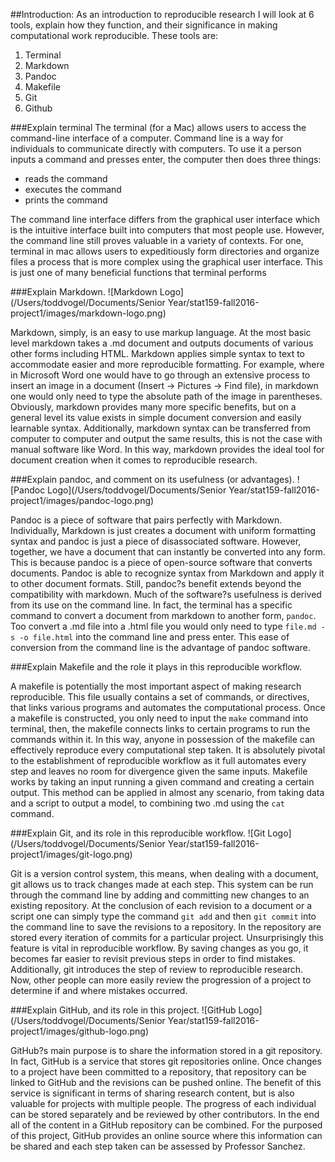 ##Introduction:
As an introduction to reproducible research I will look at 6 tools, explain how they function, and their significance in making computational work reproducible.  These tools are:
 
 1. Terminal
 2. Markdown
 3. Pandoc
 4. Makefile
 5. Git
 6. Github

###Explain terminal
The terminal (for a Mac) allows users to access the command-line interface of a computer.  Command line is a way for individuals to communicate directly with computers.  To use it a person inputs a command and presses enter, the computer then does three things:
 
 * reads the command
 * executes the command
 * prints the command

The command line interface differs from the graphical user interface which is the intuitive interface built into computers that most people use.  However, the command line still proves valuable in a variety of contexts.  For one, terminal in mac allows users to expeditiously form directories and organize files a process that is more complex using the graphical user interface.  This is just one of many beneficial functions that terminal performs

###Explain Markdown.
![Markdown Logo](/Users/toddvogel/Documents/Senior Year/stat159-fall2016-project1/images/markdown-logo.png)

Markdown, simply, is an easy to use markup language.  At the most basic level markdown takes a .md document and outputs documents of various other forms including HTML.  Markdown applies simple syntax to text to accommodate easier and more reproducible formatting. For example, where in Microsoft Word one would have to go through an extensive process to insert an image in a document (Insert -> Pictures -> Find file), in markdown one would only need to type the absolute path of the image in parentheses.  Obviously, markdown provides many more specific benefits, but on a general level its value exists in simple document conversion and easily learnable syntax.  Additionally, markdown syntax can be transferred from computer to computer and output the same results, this is not the case with manual software like Word.  In this way, markdown provides the ideal tool for document creation when it comes to reproducible research.

###Explain pandoc, and comment on its usefulness (or advantages).
![Pandoc Logo](/Users/toddvogel/Documents/Senior Year/stat159-fall2016-project1/images/pandoc-logo.png)

Pandoc is a piece of software that pairs perfectly with Markdown.  Individually, Markdown is just creates a document with uniform formatting syntax and pandoc is just a piece of disassociated software.  However, together, we have a document that can instantly be converted into any form.  This is because pandoc is a piece of open-source software that converts documents.  Pandoc is able to recognize syntax from Markdown and apply it to other document formats. Still, pandoc?s benefit extends beyond the compatibility with markdown.  Much of the software?s usefulness is derived from its use on the command line.  In fact, the terminal has a specific command to convert a document from markdown to another form, `pandoc`.  Too convert a .md file into a .html file you would only need to type `file.md -s -o file.html` into the command line and press enter.  This ease of conversion from the command line is the advantage of pandoc software.

###Explain Makefile and the role it plays in this reproducible workflow.

A makefile is potentially the most important aspect of making research reproducible.  This file usually contains a set of commands, or directives, that links various programs and automates the computational process.  Once a makefile is constructed, you only need to input the `make` command into terminal, then, the makefile connects links to certain programs to run the commands within it.  In this way, anyone in possession of the makefile can effectively reproduce every computational step taken.  It is absolutely pivotal to the establishment of reproducible workflow as it full automates every step and leaves no room for divergence given the same inputs.  Makefile works by taking an input running a given command and creating a certain output.  This method can be applied in almost any scenario, from taking data and a script to output a model, to combining two .md using the `cat` command. 

###Explain Git, and its role in this reproducible workflow.
![Git Logo](/Users/toddvogel/Documents/Senior Year/stat159-fall2016-project1/images/git-logo.png)

Git is a version control system, this means, when dealing with a document, git allows us to track changes made at each step.  This system can be run through the command line by adding and committing new changes to an existing repository.  At the conclusion of each revision to a document or a script one can simply type the command `git add` and then `git commit` into the command line to save the revisions to a repository.  In the repository are stored every iteration of commits for a particular project.  Unsurprisingly this feature is vital in reproducible workflow.  By saving changes as you go, it becomes far easier to revisit previous steps in order to find mistakes.  Additionally, git introduces the step of review to reproducible research.  Now, other people can more easily review the progression of a project to determine if and where mistakes occurred.  

###Explain GitHub, and its role in this project.
![GitHub Logo](/Users/toddvogel/Documents/Senior Year/stat159-fall2016-project1/images/github-logo.png)

GitHub?s main purpose is to share the information stored in a git repository.  In fact, GitHub is a service that stores git repositories online.  Once changes to a project have been committed to a repository, that repository can be linked to GitHub and the revisions can be pushed online.  The benefit of this service is significant in terms of sharing research content, but is also valuable for projects with multiple people.  The progress of each individual can be stored separately and be reviewed by other contributors.  In the end all of the content in a GitHub repository can be combined.  For the purposed of this project, GitHub provides an online source where this information can be shared and each step taken can be assessed by Professor Sanchez.